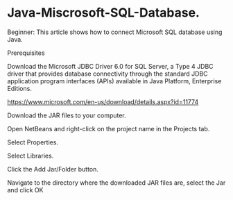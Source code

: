 # Java-Miscrosoft-SQL-Database.

Beginner: This article shows how to connect Microsoft SQL database using Java.

Prerequisites
        
Download the Microsoft JDBC Driver 6.0 for SQL Server, a Type 4 JDBC driver that provides database connectivity through the standard JDBC application program interfaces (APIs) available in Java Platform, Enterprise Editions.

https://www.microsoft.com/en-us/download/details.aspx?id=11774

Download the JAR files to your computer.

Open NetBeans and right-click on the project name in the Projects tab.

Select Properties.

Select Libraries.

Click the Add Jar/Folder button.

Navigate to the directory where the downloaded JAR files are, select the Jar and click OK
